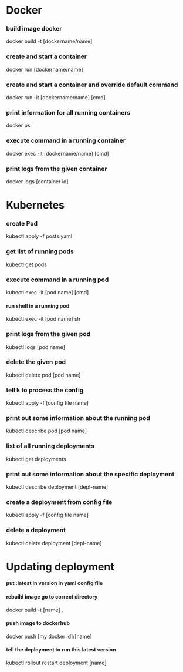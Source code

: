 # Docker

### build image docker

docker build -t [dockername/name]

### create and start a container

docker run [dockername/name]

### create and start a container and override default command

docker run -it [dockername/name] [cmd]

### print information for all running containers

docker ps

### execute command in a running container

docker exec -it [dockername/name] [cmd]

### print logs from the given container

docker logs [container id]

# Kubernetes

### create Pod

kubectl apply -f posts.yaml

### get list of running pods

kubectl get pods

### execute command in a running pod

kubectl exec -it [pod name] [cmd]

#### run shell in a running pod

kubectl exec -it [pod name] sh

### print logs from the given pod

kubectl logs [pod name]

### delete the given pod

kubectl delete pod [pod name]

### tell k to process the config

kubectl apply -f [config file name]

### print out some information about the running pod

kubectl describe pod [pod name]

### list of all running deployments

kubectl get deployments

### print out some information about the specific deployment

kubectl describe deployment [depl-name]

### create a deployment from config file

kubectl apply -f [config file name]

### delete a deployment

kubectl delete deployment [depl-name]

# Updating deployment

#### put :latest in version in yaml config file

#### rebuild image go to correct directory
docker build -t [name] .

#### push image to dockerhub
docker push [my docker id]/[name]

#### tell the deployment to run this latest version
kubectl rollout restart deployment [name]